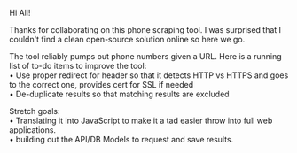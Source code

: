 Hi All!

Thanks for collaborating on this phone scraping tool. I was surprised that I couldn't find a clean open-source solution online so here we go.
<br>

The tool reliably pumps out phone numbers given a URL. Here is a running list of to-do items to improve the tool:
<br>
• Use proper redirect for header so that it detects HTTP vs HTTPS and goes to the correct one, provides cert for SSL if needed <br>
• De-duplicate results so that matching results are excluded <br>

Stretch goals: <br>
• Translating it into JavaScript to make it a tad easier throw into full web applications. <br>
• building out the API/DB Models to request and save results. <br>

